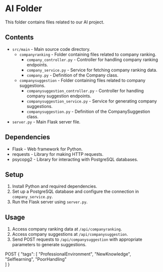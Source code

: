 # AI Folder

This folder contains files related to our AI project.

## Contents

- `src/main` - Main source code directory.
  - `companyranking` - Folder containing files related to company ranking.
    - `company_controller.py` - Controller for handling company ranking endpoints.
    - `company_service.py` - Service for fetching company ranking data.
    - `company.py` - Definition of the Company class.
  - `companysuggestion` - Folder containing files related to company suggestions.
    - `companysuggestion_controller.py` - Controller for handling company suggestion endpoints.
    - `companysuggestion_service.py` - Service for generating company suggestions.
    - `companysuggestion.py` - Definition of the CompanySuggestion class.
- `server.py` - Main Flask server file.

## Dependencies

- Flask - Web framework for Python.
- requests - Library for making HTTP requests.
- psycopg2 - Library for interacting with PostgreSQL databases.

## Setup

1. Install Python and required dependencies.
2. Set up a PostgreSQL database and configure the connection in `company_service.py`.
3. Run the Flask server using `server.py`.

## Usage

1. Access company ranking data at `/api/companyranking`.
2. Access company suggestions at `/api/companysuggestion`.
3. Send POST requests to `/api/companysuggestion` with appropriate parameters to generate suggestions.

POST
{
    "tags": [
            "ProfessionalEnvironment",
            "NewKnowledge",
            "Selflearning",
            "PoorHandling"     
        ]
}

